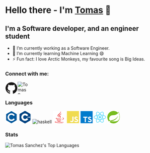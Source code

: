 # Hello there - I'm [Tomas][website] 👋

## I'm a Software developer, and an engineer student

- 🔭 I’m currently working as a Software Engineer.
- 🌱 I’m currently learning Machine Learning 😄
- ⚡ Fun fact: I love Arctic Monkeys, my favourite song is Big Ideas.


<h3 align="left">Connect with me:</h3>
<p align="left">
    <a href="https://tomasanchez.github.io/about" target="_blank">
        <img align="left" alt="Tomas Sanchez | Web" width="40px" height="40px" src="https://raw.githubusercontent.com/devicons/devicon/master/icons/github/github-original.svg" />
    </a>
    <a href="https://www.linkedin.com/in/tbsanchez" target="_blank">
        <img align="left" alt="Tomas Sanchez | Linked In" width="40px" height="40px" src="https://raw.githubusercontent.com/rahuldkjain/github-profile-readme-generator/master/src/images/icons/Social/linked-in-alt.svg"/>
    </a>
</p>

<br></br>

<h3 align="left">Languages</h3>
<p align="left">
    <img src="https://raw.githubusercontent.com/devicons/devicon/master/icons/c/c-plain.svg" alt="c" width="40" height="40"/>
    <img src="https://raw.githubusercontent.com/devicons/devicon/master/icons/cplusplus/cplusplus-plain.svg" alt="cplusplus" width="40" height="40"/>
    <img src="https://upload.wikimedia.org/wikipedia/commons/1/1c/Haskell-Logo.svg" alt="haskell" width="40" height="40"/>
    <img src="https://raw.githubusercontent.com/devicons/devicon/master/icons/java/java-plain.svg" alt="java" width="40" height="40"/>
    <img src="https://raw.githubusercontent.com/devicons/devicon/master/icons/javascript/javascript-plain.svg" alt="javascript" width="40" height="40"/>
    <img src="https://raw.githubusercontent.com/devicons/devicon/master/icons/typescript/typescript-plain.svg" alt="typescript" width="40" height="40"/>
    <img src="https://raw.githubusercontent.com/devicons/devicon/master/icons/react/react-original.svg" alt="react" width="40" height="40"/>
    <img src="https://raw.githubusercontent.com/devicons/devicon/master/icons/spring/spring-original.svg" alt="spring" width="40" height="40"/>

</p>

<h3 align="left">Stats</h3>
<p align="left">
    &nbsp;
    <img align="left" src="https://github-readme-stats.vercel.app/api/top-langs?username=tomasanchez&show_icons=true&theme=dark&locale=en&layout=compact" alt="Tomas Sanchez's Top Languages" />
</p>

<!--
**tomasanchez/tomasanchez** is a ✨ _special_ ✨ repository because its `README.md` (this file) appears on your GitHub profile.

Here are some ideas to get you started:


- 👯 I’m looking to collaborate on ...
- 🤔 I’m looking for help with ...
- 💬 Ask me about ...
- 📫 How to reach me: ...
- 😄 Pronouns: ...
- ⚡ Fun fact: ...
-->

<br />
<br />

[website]:https://tomasanchez.github.io/about
[instagram]:https://www.instagram.com/tomasbsanchez/
[linkedin]:https://www.linkedin.com/in/tbsanchez/
